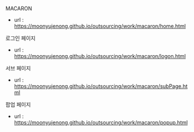 MACARON
- url : https://moonyujenong.github.io/outsourcing/work/macaron/home.html

로그인 페이지
- url : https://moonyujenong.github.io/outsourcing/work/macaron/logon.html

서브 페이지
- url : https://moonyujenong.github.io/outsourcing/work/macaron/subPage.html

팝업 페이지
- url : https://moonyujenong.github.io/outsourcing/work/macaron/popup.html



